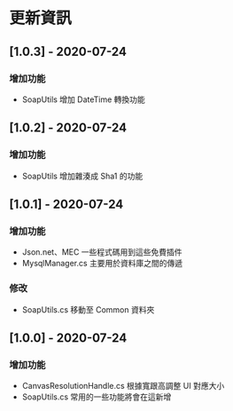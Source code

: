 # 更新資訊

## [1.0.3] - 2020-07-24
### 增加功能

- SoapUtils 增加 DateTime 轉換功能

## [1.0.2] - 2020-07-24
### 增加功能

- SoapUtils 增加雜湊成 Sha1 的功能

## [1.0.1] - 2020-07-24
### 增加功能

- Json.net、MEC 一些程式碼用到這些免費插件
- MysqlManager.cs 主要用於資料庫之間的傳遞

### 修改

- SoapUtils.cs 移動至 Common 資料夾

## [1.0.0] - 2020-07-24
### 增加功能

- CanvasResolutionHandle.cs 根據寬跟高調整 UI 對應大小
- SoapUtils.cs 常用的一些功能將會在這新增
